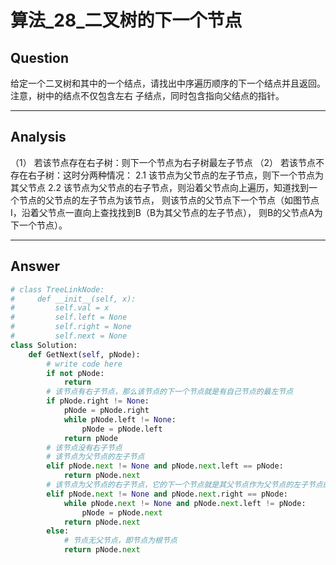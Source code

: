 # 算法_28_二叉树的下一个节点


## Question
给定一个二叉树和其中的一个结点，请找出中序遍历顺序的下一个结点并且返回。注意，树中的结点不仅包含左右
子结点，同时包含指向父结点的指针。

----

## Analysis
（1） 若该节点存在右子树：则下一个节点为右子树最左子节点
（2） 若该节点不存在右子树：这时分两种情况：
 2.1 该节点为父节点的左子节点，则下一个节点为其父节点
 2.2 该节点为父节点的右子节点，则沿着父节点向上遍历，知道找到一个节点的父节点的左子节点为该节点，
 则该节点的父节点下一个节点（如图节点I，沿着父节点一直向上查找找到B（B为其父节点的左子节点），
 则B的父节点A为下一个节点）。

----

## Answer
```python
# class TreeLinkNode:
#     def __init__(self, x):
#         self.val = x
#         self.left = None
#         self.right = None
#         self.next = None
class Solution:
    def GetNext(self, pNode):
        # write code here
        if not pNode:
            return
        # 该节点有右子节点，那么该节点的下一个节点就是有自己节点的最左节点
        if pNode.right != None:
            pNode = pNode.right
            while pNode.left != None:
                pNode = pNode.left
            return pNode
        # 该节点没有右子节点
        # 该节点为父节点的左子节点
        elif pNode.next != None and pNode.next.left == pNode:
            return pNode.next
        # 该节点为父节点的右子节点，它的下一个节点就是其父节点作为父节点的左子节点的下一个节点
        elif pNode.next != None and pNode.next.right == pNode:
            while pNode.next != None and pNode.next.left != pNode:
                pNode = pNode.next
            return pNode.next
        else:
            # 节点无父节点，即节点为根节点
            return pNode.next
```